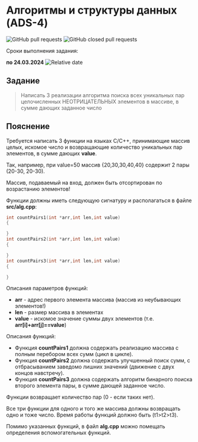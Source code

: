 # Алгоритмы и структуры данных (ADS-4)


![GitHub pull requests](https://img.shields.io/github/issues-pr/NNTU-CS/ADS-4)
![GitHub closed pull requests](https://img.shields.io/github/issues-pr-closed/NNTU-CS/ADS-4)


Сроки выполнения задания:

**по 24.03.2024** ![Relative date](https://img.shields.io/date/1711314000) 


## Задание

> Написать 3 реализации алгоритма поиска всех уникальных пар целочисленных НЕОТРИЦАТЕЛЬНЫХ элементов в массиве, в сумме дающих заданное число

## Пояснение

Требуется написать 3 функции на языках С/С++, принимающие массив целых, искомое число и возвращающие количество уникальных пар элементов, в сумме дающих **value**.

Так, например, при value=50 массив {20,30,30,40,40} содержит 2 пары (20-30, 20-30).

Массив, подаваемый на вход, должен быть отсортирован по возрастанию элементов!

Функции должны иметь следующую сигнатуру и располагаться в файле **src/alg.cpp**:


```C++
int countPairs1(int *arr,int len,int value)
{

}
int countPairs2(int *arr,int len,int value)
{

}
int countPairs3(int *arr,int len,int value)
{

}
```
Описания параметров функций:

- **arr** - адрес первого элемента массива (массив из неубывающих элементов!)
- **len** - размер массива в элементах
- **value** - искомое значение суммы двух элементов (т.е. **arr[i]+arr[j]==value**)

Описания функций:

- Функция **countPairs1** должна содержать реализацию массива с полным перебором всех сумм (цикл в цикле).
- Функция **countPairs2** должна содержать улучшенный поиск сумм, с отбрасыванием заведомо лишних значений (движение с двух концов навстречу).
- Функция **countPairs3** должна содержать алгоритм бинарного поиска второго элемента пары, в сумме дающей заданное число.

Функции возвращает количество пар (0 - если таких нет).

Все три функции для одного и того же массива должны возвращать одно и тоже число. Время работы функций должно быть (t1>t2>t3).

Помимо указанных функций, в файл **alg.cpp** можно помещать определения вспомогательных функций.
